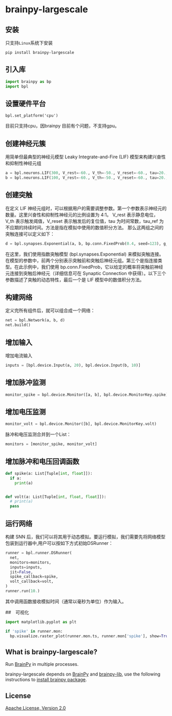 # brainpy-largescale

## 安装
只支持`Linux`系统下安装
```
pip install brainpy-largescale
```


## 引入库
```python
import brainpy as bp
import bpl
```

## 设置硬件平台
```
bpl.set_platform('cpu')
```
目前只支持cpu，因brainpy 目前有个问题，不支持gpu。

## 创建神经元簇

用简单但最典型的神经元模型 Leaky Integrate-and-Fire (LIF) 模型来构建兴奋性和抑制性神经元组

```python
a = bpl.neurons.LIF(300, V_rest=-60., V_th=-50., V_reset=-60., tau=20., tau_ref=5.)
b = bpl.neurons.LIF(100, V_rest=-60., V_th=-50., V_reset=-60., tau=20., tau_ref=5.)
```

## 创建突触
在定义 LIF 神经元组时，可以根据用户的需要调整参数。第一个参数表示神经元的数量。这里兴奋性和抑制性神经元的比例设置为 4:1。 V_rest 表示静息电位，V_th 表示触发阈值，V_reset 表示触发后的复位值，tau 为时间常数，tau_ref 为不应期的持续时间。方法是指在模拟中使用的数值积分方法。
那么这两组之间的突触连接可以定义如下：
```python
d = bpl.synapses.Exponential(a, b, bp.conn.FixedProb(0.4, seed=123), g_max=10, tau=5., delay_step=1)
```
在这里，我们使用指数突触模型 (bpl.synapses.Exponential) 来模拟突触连接。在模型的参数中，前两个分别表示突触前和突触后神经元组。第三个是指连接类型。在此示例中，我们使用 bp.conn.FixedProb，它以给定的概率将突触前神经元连接到突触后神经元（详细信息可在 Synaptic Connection 中获得）。以下三个参数描述了突触的动态特性，最后一个是 LIF 模型中的数值积分方法。

## 构建网络
定义完所有组件后，就可以组合成一个网络：
```python
net = bpl.Network(a, b, d)
net.build()
```

## 增加输入

增加电流输入
```python
inputs = [bpl.device.Input(a, 20), bpl.device.Input(b, 10)]
```

## 增加脉冲监测
```python
monitor_spike = bpl.device.Monitor([a, b], bpl.device.MonitorKey.spike)
```

## 增加电压监测
```python
monitor_volt = bpl.device.Monitor([b], bpl.device.MonitorKey.volt)
```

脉冲和电压监测合并到一个List：
```python
monitors = [monitor_spike, monitor_volt]
```

## 增加脉冲和电压回调函数

```python
def spike(a: List[Tuple[int, float]]):
  if a:
    print(a)


def volt(a: List[Tuple[int, float, float]]):
  # print(a)
  pass
```

## 运行网络
构建 SNN 后，我们可以将其用于动态模拟。要运行模拟，我们需要先将网络模型包装到运行器中,用户可以按如下方式初始DSRunner：

```python
runner = bpl.runner.DSRunner(
  net,
  monitors=monitors,
  inputs=inputs,
  jit=False,
  spike_callback=spike,
  volt_callback=volt,
)
runner.run(10.)
```
其中调用函数接收模拟时间（通常以毫秒为单位）作为输入。 

##　可视化
```python
import matplotlib.pyplot as plt

if 'spike' in runner.mon:
  bp.visualize.raster_plot(runner.mon.ts, runner.mon['spike'], show=True)
```

## What is brainpy-largescale?
Run [BrainPy](https://github.com/PKU-NIP-Lab/BrainPy) in multiple processes.

brainpy-largescale depends on [BrainPy](https://github.com/PKU-NIP-Lab/BrainPy) and [brainpy-lib](https://github.com/PKU-NIP-Lab/brainpylib), use the following instructions to [install brainpy package](https://brainpy.readthedocs.io/en/latest/quickstart/installation.html).


## License<a id="quickstart"></a>
[Apache License, Version 2.0](https://github.com/NH-NCL/brainpy-largescale/blob/main/LICENSE)